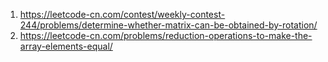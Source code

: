 1. https://leetcode-cn.com/contest/weekly-contest-244/problems/determine-whether-matrix-can-be-obtained-by-rotation/
2. https://leetcode-cn.com/problems/reduction-operations-to-make-the-array-elements-equal/